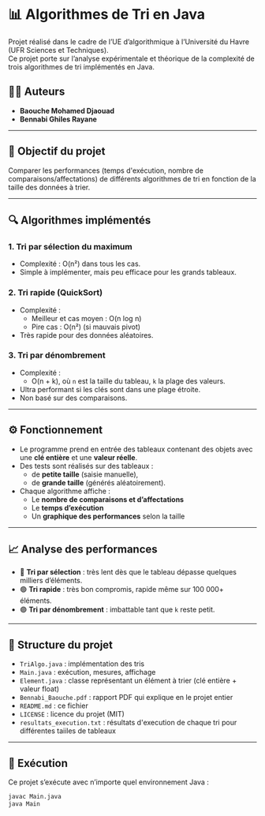# 📊 Algorithmes de Tri en Java

Projet réalisé dans le cadre de l’UE d’algorithmique à l’Université du Havre (UFR Sciences et Techniques).  
Ce projet porte sur l’analyse expérimentale et théorique de la complexité de trois algorithmes de tri implémentés en Java.

## 👨‍💻 Auteurs

- **Baouche Mohamed Djaouad**
- **Bennabi Ghiles Rayane**

---

## 🧠 Objectif du projet

Comparer les performances (temps d'exécution, nombre de comparaisons/affectations) de différents algorithmes de tri en fonction de la taille des données à trier.

---

## 🔍 Algorithmes implémentés

### 1. Tri par sélection du maximum
- Complexité : O(n²) dans tous les cas.
- Simple à implémenter, mais peu efficace pour les grands tableaux.

### 2. Tri rapide (QuickSort)
- Complexité :
  - Meilleur et cas moyen : O(n log n)
  - Pire cas : O(n²) (si mauvais pivot)
- Très rapide pour des données aléatoires.

### 3. Tri par dénombrement
- Complexité :
  - O(n + k), où `n` est la taille du tableau, `k` la plage des valeurs.
- Ultra performant si les clés sont dans une plage étroite.
- Non basé sur des comparaisons.

---

## ⚙️ Fonctionnement

- Le programme prend en entrée des tableaux contenant des objets avec une **clé entière** et une **valeur réelle**.
- Des tests sont réalisés sur des tableaux :
  - de **petite taille** (saisie manuelle),
  - de **grande taille** (générés aléatoirement).
- Chaque algorithme affiche :
  - Le **nombre de comparaisons et d’affectations**
  - Le **temps d’exécution**
  - Un **graphique des performances** selon la taille

---

## 📈 Analyse des performances

- 🔵 **Tri par sélection** : très lent dès que le tableau dépasse quelques milliers d’éléments.
- 🟢 **Tri rapide** : très bon compromis, rapide même sur 100 000+ éléments.
- 🟣 **Tri par dénombrement** : imbattable tant que `k` reste petit.

---

## 📂 Structure du projet

- `TriAlgo.java` : implémentation des tris 
- `Main.java` : exécution, mesures, affichage
- `Element.java` : classe représentant un élément à trier (clé entière + valeur float)
- `Bennabi_Baouche.pdf` : rapport PDF qui explique en le projet entier 
- `README.md` : ce fichier
- `LICENSE` : licence du projet (MIT)
- `resultats_execution.txt` : résultats d'execution de chaque tri pour différentes taiiles de tableaux  

---

## 🚀 Exécution

Ce projet s’exécute avec n’importe quel environnement Java :

```bash
javac Main.java
java Main
